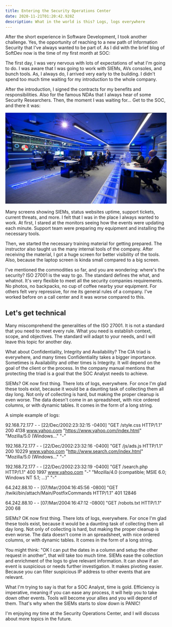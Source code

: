 ```yaml
---
title: Entering the Security Operations Center
date: 2020-11-21T01:20:42.928Z
description: What in the world is this? Logs, logs everywhere
---
```



After the short experience in Software Development, I took another challenge. Yes, the opportunity of reaching to a new path of Information Security that I've always wanted to be part of. As I did with the brief blog of SoftDev now is the time of my first month at SOC:

The first day, I was very nervous with lots of expectations of what I'm going to do. I was aware that I was going to work with SIEMs, AVs consoles, and bunch tools. As, I always do, I arrived very early to the building. I didn't spend too much time waiting for my introduction to the whole company.

After the introduction, I signed the contracts for my benefits and responsibilities. Also for the famous NDAs that I always hear of some Security Researchers. Then, the moment I was waiting for... Get to the SOC, and there it was:

![An image of Security Operations Center, with lots of monitors, and very dim light.](centro-soc-ciberseguridad.jpg "Nice isn't?")

Many screens showing SIEMs, status websites uptime, support tickets, current threats, and more. I felt that I was in the place I always wanted to work. At first, I stared at the monitors seeing how the events were updating each minute. Support team were preparing my equipment and installing the necessary tools.

Then, we started the necessary training material for getting prepared. The instructor also taught us the many internal tools of the company. After receiving the material, I got a huge screen for better visibility of the tools. Also, because the laptop screen is kinda small compared to a big screen.

I've mentioned the commodities so far, and you are wondering: where's the security? ISO 27001 is the way to go. The standard defines the what, and whatnot. It's very flexible to meet all the security companies requirements. No photos, no backpacks, no cup of coffee nearby your equipment. For others felt very repressive, for me its general rules of a company. I've worked before on a call center and it was worse compared to this.

## Let's get technical

Many miscomprehend the generalities of the ISO 27001. It is not a standard that you need to meet every rule. What you need is establish context, scope, and objectives. The standard will adapt to your needs, and I will leave this topic for another day.

What about Confidentiality, Integrity and Availability? The CIA triad is everywhere, and many times Confidentiality takes a bigger importance. Sometimes is Availability and other times is Integrity. It will depend on the goal of the client or the process. In the company manual mentions that protecting the triad is a goal that the SOC Analyst needs to achieve.

SIEMs? OK now first thing. There lots of logs, everywhere. For once I'm glad these tools exist, because it would be a daunting task of collecting them all day long. Not only of collecting is hard, but making the proper cleanup is even worse. The data doesn't come in an spreadsheet, with nice ordered columns, or with dynamic tables. It comes in the form of a long string.

A simple example of logs:

92.168.72.177 - - \[22/Dec/2002:23:32:15 -0400] "GET /style.css HTTP/1.1" 200 4138 www.yahoo.com "https://www.yahoo.com/index.html" "Mozilla/5.0 (Windows..." "-"

192.168.72.177 - - \[22/Dec/2002:23:32:16 -0400] "GET /js/ads.js HTTP/1.1" 200 10229 www.yahoo.com "http://www.search.com/index.html" "Mozilla/5.0 (Windows..." "-"

192.168.72.177 - - \[22/Dec/2002:23:32:19 -0400] "GET /search.php HTTP/1.1" 400 1997 www.yahoo.com "-" "Mozilla/4.0 (compatible; MSIE 6.0; Windows NT 5.1; ...)" "-"

64.242.88.10 - - \[07/Mar/2004:16:45:56 -0800] "GET /twiki/bin/attach/Main/PostfixCommands HTTP/1.1" 401 12846

64.242.88.10 - - \[07/Mar/2004:16:47:12 -0800] "GET /robots.txt HTTP/1.1" 200 68

SIEMs? OK now first thing. There lots of logs, everywhere. For once I'm glad these tools exist, because it would be a daunting task of collecting them all day long. Not only of collecting is hard, but making the proper cleanup is even worse. The data doesn't come in an spreadsheet, with nice ordered columns, or with dynamic tables. It comes in the form of a long string.

You might think: "OK I can put the dates in a column and setup the other request in another", that will take too much time. SIEMs ease the collection and enrichment of the logs to give relevant information. It can show if an event is suspicious or needs further investigation. It makes pivoting easier. Because you can filter suspicious IP address to other events that are relevant.

What I'm trying to say is that for a SOC Analyst, time is gold. Efficiency is imperative, meaning if you can ease any process, it will help you to take down other events. Tools will become your allies and you will depend of them. That's why when the SIEMs starts to slow down is PANIC!

I'm enjoying my time at the Security Operations Center, and I will discuss about more topics in the future.